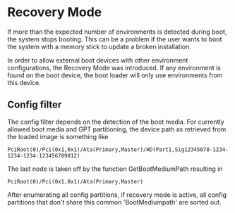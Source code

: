 # Recovery Mode #

If more than the expected number of environments is detected during boot, the
system stops booting. This can be a problem if the user wants to boot the
system with a memory stick to update a broken installation.

In order to allow external boot devices with other environment configurations,
the Recovery Mode was introduced. If any environment is found on the boot
device, the boot loader will only use environments from this device.

## Config filter ##

The config filter depends on the detection of the boot media. For currently
allowed boot media and GPT partitioning, the device path as retrieved from the
loaded image is something like

```
PciRoot(0)/Pci(0x1,0x1)/Ata(Primary,Master)/HD(Part1,Sig12345678-1234-1234-1234-123456789012)
```

The last node is taken off by the function GetBootMediumPath resulting in

```
PciRoot(0)/Pci(0x1,0x1)/Ata(Primary,Master)
```

After enumerating all config partitions, if recovery mode is active, all config
partitions that don't share this common 'BootMediumpath' are sorted out.
